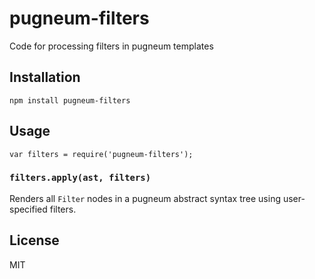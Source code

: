 # pugneum-filters

Code for processing filters in pugneum templates

## Installation

    npm install pugneum-filters

## Usage

```
var filters = require('pugneum-filters');
```

### `filters.apply(ast, filters)`

Renders all `Filter` nodes in a pugneum abstract syntax tree using user-specified filters.

## License

  MIT
